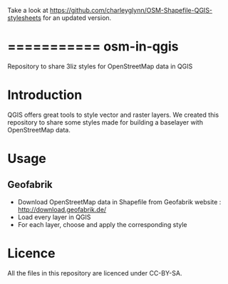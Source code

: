 Take a look at https://github.com/charleyglynn/OSM-Shapefile-QGIS-stylesheets for an updated version.

===========
osm-in-qgis
===========

Repository to share 3liz styles for OpenStreetMap data in QGIS

Introduction
=============

QGIS offers great tools to style vector and raster layers. We created this repository to share some styles made for building a baselayer with OpenStreetMap data. 

Usage
=======

Geofabrik
----------

* Download OpenStreetMap data in Shapefile from Geofabrik website : http://download.geofabrik.de/
* Load every layer in QGIS
* For each layer, choose and apply the corresponding style


Licence
========

All the files in this repository are licenced under CC-BY-SA.
